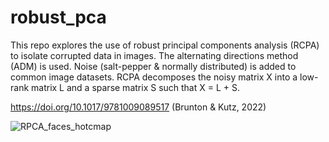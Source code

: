 # robust_pca

This repo explores the use of robust principal components analysis (RCPA) to isolate corrupted data in images.
The alternating directions method (ADM) is used.
Noise (salt-pepper & normally distributed) is added to common image datasets.
RCPA decomposes the noisy matrix X into a low-rank matrix L and a sparse matrix S such that X = L + S.




https://doi.org/10.1017/9781009089517 (Brunton & Kutz, 2022)



![RPCA_faces_hotcmap](https://user-images.githubusercontent.com/104741563/224803077-00602789-3641-4453-9f5b-6283719a09c0.jpeg)




